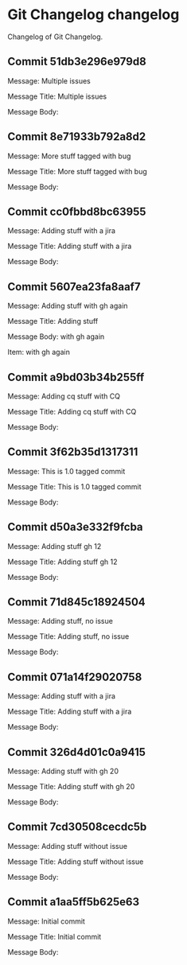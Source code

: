 # Git Changelog changelog

Changelog of Git Changelog.

## Commit 51db3e296e979d8
 Message: Multiple issues
 
 Message Title: Multiple issues

 Message Body: 
 

## Commit 8e71933b792a8d2
 Message: More stuff tagged with bug
 
 Message Title: More stuff tagged with bug

 Message Body: 
 

## Commit cc0fbbd8bc63955
 Message: Adding stuff with a jira
 
 Message Title: Adding stuff with a jira

 Message Body: 
 

## Commit 5607ea23fa8aaf7
 Message: Adding stuff&#10; with gh again
 
 Message Title: Adding stuff

 Message Body:  with gh again
 
 Item: with gh again
 

## Commit a9bd03b34b255ff
 Message: Adding cq stuff with CQ
 
 Message Title: Adding cq stuff with CQ

 Message Body: 
 

## Commit 3f62b35d1317311
 Message: This is 1.0 tagged commit
 
 Message Title: This is 1.0 tagged commit

 Message Body: 
 

## Commit d50a3e332f9fcba
 Message: Adding stuff  gh 12
 
 Message Title: Adding stuff  gh 12

 Message Body: 
 

## Commit 71d845c18924504
 Message: Adding stuff, no issue
 
 Message Title: Adding stuff, no issue

 Message Body: 
 

## Commit 071a14f29020758
 Message: Adding stuff with a jira
 
 Message Title: Adding stuff with a jira

 Message Body: 
 

## Commit 326d4d01c0a9415
 Message: Adding stuff with gh 20
 
 Message Title: Adding stuff with gh 20

 Message Body: 
 

## Commit 7cd30508cecdc5b
 Message: Adding stuff without issue
 
 Message Title: Adding stuff without issue

 Message Body: 
 

## Commit a1aa5ff5b625e63
 Message: Initial commit
 
 Message Title: Initial commit

 Message Body: